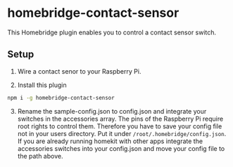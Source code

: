 # homebridge-contact-sensor
This Homebridge plugin enables you to control a contact sensor switch.

## Setup

1) Wire a contact senor to your Raspberry Pi.

2) Install this plugin

```bash
npm i -g homebridge-contact-sensor
```

3) Rename the sample-config.json to config.json and integrate your switches in the accessories array. The pins
of the Raspberry Pi require root rights to control them. Therefore you have to save your config file not
in your users directory. Put it under `/root/.homebridge/config.json`.
If you are already running homekit with other apps integrate the accessories switches into your config.json
and move your config file to the path above.
